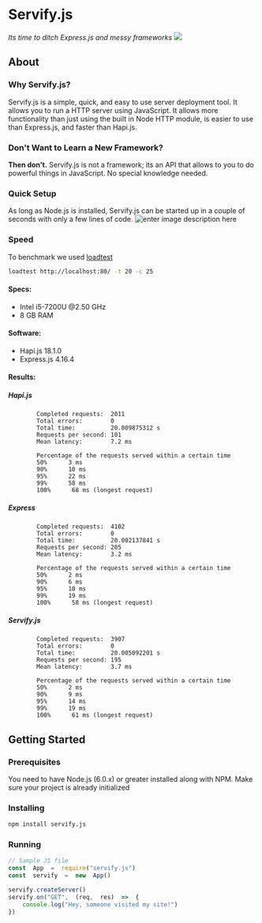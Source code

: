 
# Servify.js
*Its time to ditch Express.js and messy frameworks*
![](https://i.ibb.co/QfJNRZM/sample01.png)

## About
### Why Servify.js?
Servify.js is a simple, quick, and easy to use server deployment tool. It allows you to run a HTTP server using JavaScript. It allows more functionality than just using the built in Node HTTP module, is easier to use than Express.js, and faster than Hapi.js.

### Don't Want to Learn a New Framework?
**Then don't.** Servify.js is not a framework; its an API that allows to you to do powerful things in JavaScript. No special knowledge needed.

### Quick Setup
As long as Node.js is installed, Servify.js can be started up in a couple of seconds with only a few lines of code.
![enter image description here](https://i.ibb.co/NNJ60pr/codescreenshot.png)

### Speed
To benchmark we used [loadtest](https://www.npmjs.com/package/loadtest)
```bash
loadtest http://localhost:80/ -t 20 -c 25
```
#### Specs:

 - Intel i5-7200U @2.50 GHz
 - 8 GB RAM
#### Software:
 - Hapi.js 18.1.0
 - Express.js 4.16.4
#### Results:
##### Hapi.js
```
		Completed requests:  2011
        Total errors:        0
        Total time:          20.009875312 s
        Requests per second: 101
        Mean latency:        7.2 ms

        Percentage of the requests served within a certain time
        50%      3 ms
        90%      10 ms
        95%      22 ms
        99%      58 ms
        100%      68 ms (longest request)
```
##### Express
```
		Completed requests:  4102
        Total errors:        0
        Total time:          20.002137841 s
        Requests per second: 205
        Mean latency:        3.2 ms

        Percentage of the requests served within a certain time
        50%      2 ms
        90%      6 ms
        95%      10 ms
        99%      19 ms
        100%      58 ms (longest request)
```
##### Servify.js
```
		Completed requests:  3907
        Total errors:        0
        Total time:          20.005092201 s
        Requests per second: 195
        Mean latency:        3.7 ms

        Percentage of the requests served within a certain time
        50%      2 ms
        90%      9 ms
        95%      14 ms
        99%      19 ms
        100%      61 ms (longest request)
```

## Getting Started
### Prerequisites
You need to have Node.js (6.0.x) or greater installed along with NPM.  Make sure your project is already initialized
### Installing
```bash
npm install servify.js
```
### Running
```javascript
// Sample JS file
const  App  =  require("servify.js")
const  servify  =  new  App()

servify.createServer()
servify.on("GET",  (req,  res)  =>  {
	console.log("Hey, someone visited my site!")
})
```
